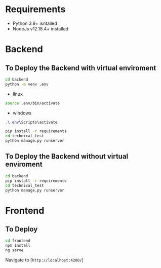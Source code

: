 # Requirements

* Python 3.9+ isntalled
* NodeJs v12.18.4+ installed

# Backend
## To Deploy the Backend with virtual enviroment

```bash
cd backend
python -m venv .env
```
* linux
```bash
source .env/bin/activate 
```

* windows
```powershell
.\.env\Scripts\activate
```

```bash
pip install -r requirements
cd technical_test
python manage.py runserver
```

## To Deploy the Backend without virtual enviroment
```bash
cd backend
pip install -r requirements
cd technical_test
python manage.py runserver
```
# Frontend
## To Deploy
```bash
cd frontend
npm install
ng serve
```
Navigate to [`http://localhost:4200/`]


